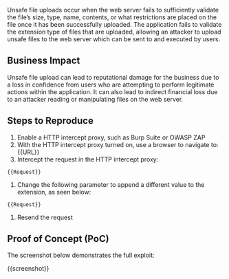 Unsafe file uploads occur when the web server fails to sufficiently validate the file’s size, type, name, contents, or what restrictions are placed on the file once it has been successfully uploaded. The application fails to validate the extension type of files that are uploaded, allowing an attacker to upload unsafe files to the web server which can be sent to and executed by users.

## Business Impact

Unsafe file upload can lead to reputational damage for the business due to a loss in confidence from users who are attempting to perform legitimate actions within the application. It can also lead to indirect financial loss due to an attacker reading or manipulating files on the web server.

## Steps to Reproduce

1. Enable a HTTP intercept proxy, such as Burp Suite or OWASP ZAP
1. With the HTTP intercept proxy turned on, use a browser to navigate to: {{URL}}
1. Intercept the request in the HTTP intercept proxy:

```HTTP
{{Request}}
```

1. Change the following parameter to append a different value to the extension, as seen below:

```HTTP
{{Request}}
```

1. Resend the request

## Proof of Concept (PoC)

The screenshot below demonstrates the full exploit:

{{screenshot}}
